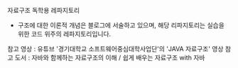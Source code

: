 자료구조 독학용 레파지토리
- 구조에 대한 이론적 개념은 블로그에 서술하고 있으며, 해당 리파지토리는 실습을 위한 코드 위주의 레파지토리입니다.

참고 영상 : 유튜브 '경기대학교 소프트웨어중심대학사업단'의 'JAVA 자료구조' 영상
참고 도서 : 자바와 함께하는 자료구조의 이해 / 쉽게 배우는 자료구조 with 자바




